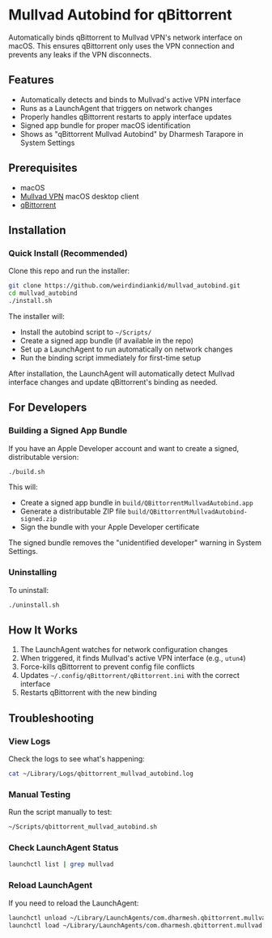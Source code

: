 # Mullvad Autobind for qBittorrent

Automatically binds qBittorrent to Mullvad VPN's network interface on macOS. This ensures qBittorrent only uses the VPN connection and prevents any leaks if the VPN disconnects.

## Features

- Automatically detects and binds to Mullvad's active VPN interface
- Runs as a LaunchAgent that triggers on network changes
- Properly handles qBittorrent restarts to apply interface updates
- Signed app bundle for proper macOS identification
- Shows as "qBittorrent Mullvad Autobind" by Dharmesh Tarapore in System Settings

## Prerequisites

- macOS
- [Mullvad VPN](https://mullvad.net/) macOS desktop client
- [qBittorrent](https://www.qbittorrent.org/)

## Installation

### Quick Install (Recommended)

Clone this repo and run the installer:

```bash
git clone https://github.com/weirdindiankid/mullvad_autobind.git
cd mullvad_autobind
./install.sh
```

The installer will:
- Install the autobind script to `~/Scripts/`
- Create a signed app bundle (if available in the repo)
- Set up a LaunchAgent to run automatically on network changes
- Run the binding script immediately for first-time setup

After installation, the LaunchAgent will automatically detect Mullvad interface changes and update qBittorrent's binding as needed.

## For Developers

### Building a Signed App Bundle

If you have an Apple Developer account and want to create a signed, distributable version:

```bash
./build.sh
```

This will:
- Create a signed app bundle in `build/QBittorrentMullvadAutobind.app`
- Generate a distributable ZIP file `build/QBittorrentMullvadAutobind-signed.zip`
- Sign the bundle with your Apple Developer certificate

The signed bundle removes the "unidentified developer" warning in System Settings.

### Uninstalling

To uninstall:

```bash
./uninstall.sh
```

## How It Works

1. The LaunchAgent watches for network configuration changes
2. When triggered, it finds Mullvad's active VPN interface (e.g., `utun4`)
3. Force-kills qBittorrent to prevent config file conflicts
4. Updates `~/.config/qBittorrent/qBittorrent.ini` with the correct interface
5. Restarts qBittorrent with the new binding

## Troubleshooting

### View Logs

Check the logs to see what's happening:

```bash
cat ~/Library/Logs/qbittorrent_mullvad_autobind.log
```

### Manual Testing

Run the script manually to test:

```bash
~/Scripts/qbittorrent_mullvad_autobind.sh
```

### Check LaunchAgent Status

```bash
launchctl list | grep mullvad
```

### Reload LaunchAgent

If you need to reload the LaunchAgent:

```bash
launchctl unload ~/Library/LaunchAgents/com.dharmesh.qbittorrent.mullvad.autobind.plist
launchctl load ~/Library/LaunchAgents/com.dharmesh.qbittorrent.mullvad.autobind.plist
```

